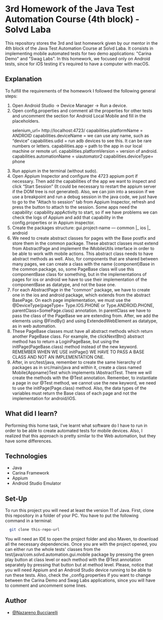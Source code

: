 # 3rd Homework of the Java Test Automation Course (4th block) - Solvd Laba
This repository stores the 3rd and last homework given by our mentor in the 4th block of
the Java Test Automation Course at Solvd Laba. It consists in implementing mobile automated tests
for two demo applications: "Carina Demo" and "Swag Labs". In this homework, we focused only on Android
tests, since for iOS testing it's required to have a computer with macOS.

## Explanation
To fulfill the requirements of the homework I followed the following general steps:

<ol>
<li>Open Android Studio -> Device Manager -> Run a device.</li> 

<li>
 Open config.properties and comment all the properties for other tests and uncomment the section for Android Local
Mobile and fill in the placeholders.

selenium_url= http://localhost:4723/
capabilities.platformName = ANDROID
capabilities.deviceName = we can use any name, such as “device”
capabilities.udid = run adb devices to see this. It can be rare numbers or letters.
capabilities.app = path to the app in our local machine or remote url.
capabilities.platformVersion = version of android.
capabilities.automationName = uiautomator2
capabilities.deviceType= phone</li>


<li>
Run appium in the terminal (without sudo).
</li>

<li>
Open Appium Inspector and configure the 4723 appium port if necessary. Then add the capabilities of the app we want 
to inspect and click “Start Session” (It could be necessary to restart the appium server if the DOM tree is not generated).
Also, we can join into a session if we use a breakpoint and run a debug session in the java code, we just have to go to 
the "Attach to session" tab from Appium Inspector, refresh and press the button to attach to the session.
Some apps need the capability: capability.appActivity to start, so if we have problems we can check the logs of Appium 
and add that capability in the config.properties or in Appium inspector.</li>

<li>
Create the packages structure: gui.project-name  —  common
|_ ios
|_ android</li>

<li>
We need to create abstract classes for pages with the Base postfix and store them in the common package. These abstract
classes must extend from AbstractPage and implement the IMobileUtils interface in order to be able to work with mobile 
actions. This abstract class needs to have abstract methods as well.
Also, for components that are shared between many pages, we can create a class with the name {component}Base in the
common package, so, some PageBase class will use this componentBase class for something, but in the implementations 
of pages for ios or android we have to use their implementation of the componentBase as datatype, and not the base one.
</li>

<li>
For each AbstractPage in the "common" package, we have to create one in the ios and android package, which extends from
the abstract BasePage.
On each page implementation, we must use the @DeviceType(pageType= Type.IOS.PHONE or Type.ANDROID.PHONE,
parentClass=SomePage.class) annotation. In parentClass we have to pass the class of the PageBase we are extending from.
After, we add the elements using @FindBy() and using ExtendedWebElement as datatype, as in web automation.
</li>

<li>
These PageBase classes must have all abstract methods which return another PageBase class. For example, the clickNextBtn()
abstract method has to return a LoginPageBase, but using the initPage(PageBase.class) method instead of the new keyword. 
REMEMBER WHEN WE USE initPage() WE HAVE TO PASS A BASE CLASS AND NOT AN IMPLEMENTATION ONE.
</li>

<li>
After, in src/test/java, remember to create the same hierarchy of packages as in src/main/java and within it, create a 
class named Mobile{Appname}Test which implements IAbstractTest. There we will create the methods with the 
@Test annotation. Remember, to instantiate a page in our @Test method, we cannot use the new keyword, we need to use 
the initPage(Page.class) method. Also, the data types of the variables must return the Base class of each page and not 
the implementation for android/iOS.
</li>
</ol>

## What did I learn?
Performing this home task, I've learnt what software do I have to run in order to be able to create automated
tests for mobile devices. Also, I realized that this approach is pretty similar to the Web automation, but they have
some differences. 

## Technologies

- Java
- Carina Framework
- Appium
- Android Studio Emulator

## Set-Up

To run this project you will need at least the version 11 of Java.
First, clone this repository in a folder of your PC.
You have to put the following command in a terminal:

```bash
  git clone this-repo-url
```
You will need an IDE to open the project folder and also Maven, to download
all the necessary dependencies. Once you are with the project opened, you
can either run the whole tests' classes from the test/java/com.solvd.automation.gui.mobile 
package by pressing the green play button at class level or each method with 
the @Test annotation separately by pressing that button but at method level.
    Please, notice that you will need Appium and an Android Studio device running to be
able to run these tests. Also, check the _config.properties if you want to change between
the Carina Demo and Swag Labs applications, since you will have to comment and uncomment some 
lines.

## Author

- [@Nazareno Bucciarelli](https://github.com/nazabucciarelli)
